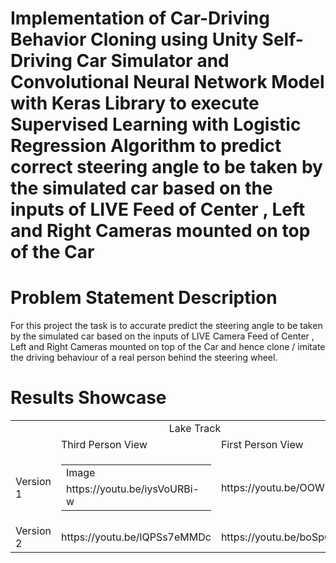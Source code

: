 # Implementation of Car-Driving Behavior Cloning using Unity Self-Driving Car Simulator and Convolutional Neural Network Model with Keras Library to execute Supervised Learning with Logistic Regression Algorithm to predict correct steering angle to be taken by the simulated car based on the inputs of LIVE Feed of Center , Left and Right Cameras mounted on top of the Car 

# Problem Statement Description
For this project the task is to accurate predict the steering angle to be taken by the simulated car based on the inputs of LIVE Camera Feed of Center , Left and Right Cameras mounted on top of the Car and hence clone / imitate the driving behaviour of a real person behind the steering wheel.

# Results Showcase
<table>
  <tr>
    <td colspan="3" align="center">Lake Track</td>
  </tr>
  <tr>
    <td> </td>
    <td>Third Person View</td>
    <td>First Person View</td>
  </tr>
  <tr>
    <td>Version 1</td>
    <td><table><tr></tr><td>Image</td><tr><td>https://youtu.be/iysVoURBi-w</td></tr></table></td>
    <td>https://youtu.be/OOWMpntXZdo</td>
  </tr>
  <tr>
    <td>Version 2</td>
    <td>https://youtu.be/lQPSs7eMMDc</td>
    <td>https://youtu.be/boSpQ0HSPIQ</td>
  </tr>
</table>
